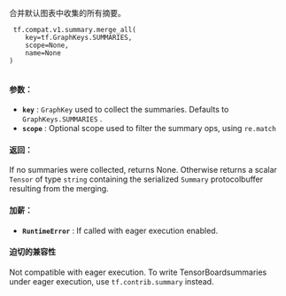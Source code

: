 合并默认图表中收集的所有摘要。

```
 tf.compat.v1.summary.merge_all(
    key=tf.GraphKeys.SUMMARIES,
    scope=None,
    name=None
)
 
```

#### 参数：
- **`key`** :  `GraphKey`  used to collect the summaries.  Defaults to `GraphKeys.SUMMARIES` .
- **`scope`** : Optional scope used to filter the summary ops, using  `re.match` 


#### 返回：
If no summaries were collected, returns None.  Otherwise returns a scalar `Tensor`  of type  `string`  containing the serialized  `Summary`  protocolbuffer resulting from the merging.

#### 加薪：
- **`RuntimeError`** : If called with eager execution enabled.


#### 迫切的兼容性
Not compatible with eager execution. To write TensorBoardsummaries under eager execution, use  `tf.contrib.summary`  instead.

